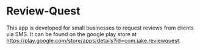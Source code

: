 # Review-Quest

This app is developed for small businesses to request reviews from clients via SMS.
It can be found on the google play store at https://play.google.com/store/apps/details?id=com.jake.reviewquest.
